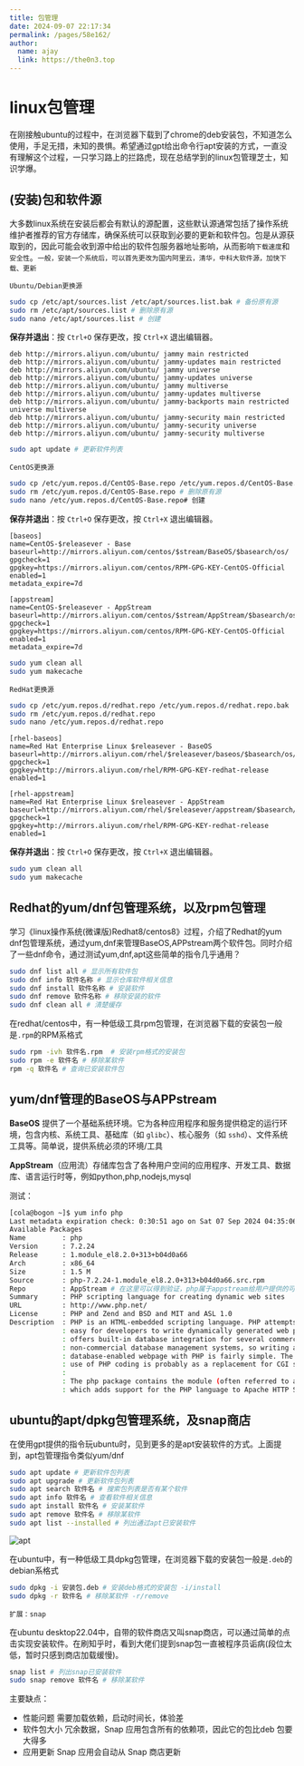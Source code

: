 ```yaml
---
title: 包管理
date: 2024-09-07 22:17:34
permalink: /pages/58e162/
author: 
  name: ajay
  link: https://the0n3.top
---
```

# linux包管理

在刚接触ubuntu的过程中，在浏览器下载到了chrome的deb安装包，不知道怎么使用，手足无措，未知的畏惧。希望通过gpt给出命令行apt安装的方式，一直没有理解这个过程，一只学习路上的拦路虎，现在总结学到的linux包管理芝士，知识学爆。

## (安装)包和软件源

大多数linux系统在安装后都会有默认的源配置，这些默认源通常包括了操作系统维护者推荐的官方存储库，确保系统可以获取到必要的更新和软件包。包是从源获取到的，因此可能会收到源中给出的软件包服务器地址影响，从而影响`下载速度`和`安全性`。`一般，安装一个系统后，可以首先更改为国内阿里云，清华，中科大软件源，加快下载、更新`

`Ubuntu/Debian更换源`

```bash
sudo cp /etc/apt/sources.list /etc/apt/sources.list.bak # 备份原有源
sudo rm /etc/apt/sources.list # 删除原有源
sudo nano /etc/apt/sources.list # 创建
```

**保存并退出**：按 `Ctrl+O` 保存更改，按 `Ctrl+X` 退出编辑器。

```text
deb http://mirrors.aliyun.com/ubuntu/ jammy main restricted
deb http://mirrors.aliyun.com/ubuntu/ jammy-updates main restricted
deb http://mirrors.aliyun.com/ubuntu/ jammy universe
deb http://mirrors.aliyun.com/ubuntu/ jammy-updates universe
deb http://mirrors.aliyun.com/ubuntu/ jammy multiverse
deb http://mirrors.aliyun.com/ubuntu/ jammy-updates multiverse
deb http://mirrors.aliyun.com/ubuntu/ jammy-backports main restricted universe multiverse
deb http://mirrors.aliyun.com/ubuntu/ jammy-security main restricted
deb http://mirrors.aliyun.com/ubuntu/ jammy-security universe
deb http://mirrors.aliyun.com/ubuntu/ jammy-security multiverse
```

```bash
sudo apt update # 更新软件列表
```

`CentOS更换源`

```bash
sudo cp /etc/yum.repos.d/CentOS-Base.repo /etc/yum.repos.d/CentOS-Base.repo.bak # 备份原有源
sudo rm /etc/yum.repos.d/CentOS-Base.repo # 删除原有源
sudo nano /etc/yum.repos.d/CentOS-Base.repo# 创建
```

**保存并退出**：按 `Ctrl+O` 保存更改，按 `Ctrl+X` 退出编辑器。

```text
[baseos]
name=CentOS-$releasever - Base
baseurl=http://mirrors.aliyun.com/centos/$stream/BaseOS/$basearch/os/
gpgcheck=1
gpgkey=https://mirrors.aliyun.com/centos/RPM-GPG-KEY-CentOS-Official
enabled=1
metadata_expire=7d

[appstream]
name=CentOS-$releasever - AppStream
baseurl=http://mirrors.aliyun.com/centos/$stream/AppStream/$basearch/os/
gpgcheck=1
gpgkey=https://mirrors.aliyun.com/centos/RPM-GPG-KEY-CentOS-Official
enabled=1
metadata_expire=7d
```

```bash
sudo yum clean all
sudo yum makecache
```

`RedHat更换源`

```bash
sudo cp /etc/yum.repos.d/redhat.repo /etc/yum.repos.d/redhat.repo.bak
sudo rm /etc/yum.repos.d/redhat.repo
sudo nano /etc/yum.repos.d/redhat.repo
```

```text
[rhel-baseos]
name=Red Hat Enterprise Linux $releasever - BaseOS
baseurl=http://mirrors.aliyun.com/rhel/$releasever/baseos/$basearch/os/
gpgcheck=1
gpgkey=http://mirrors.aliyun.com/rhel/RPM-GPG-KEY-redhat-release
enabled=1

[rhel-appstream]
name=Red Hat Enterprise Linux $releasever - AppStream
baseurl=http://mirrors.aliyun.com/rhel/$releasever/appstream/$basearch/os/
gpgcheck=1
gpgkey=http://mirrors.aliyun.com/rhel/RPM-GPG-KEY-redhat-release
enabled=1
```

**保存并退出**：按 `Ctrl+O` 保存更改，按 `Ctrl+X` 退出编辑器。

```bash
sudo yum clean all
sudo yum makecache
```



## Redhat的yum/dnf包管理系统，以及rpm包管理

学习《linux操作系统(微课版)Redhat8/centos8》过程，介绍了Redhat的yum dnf包管理系统，通过yum,dnf来管理BaseOS,APPstream两个软件包。同时介绍了一些dnf命令，通过测试yum,dnf,apt这些简单的指令几乎通用？

```bash
sudo dnf list all # 显示所有软件包
sudo dnf info 软件名称 # 显示仓库软件相关信息
sudo dnf install 软件名称 # 安装软件
sudo dnf remove 软件名称 # 移除安装的软件
sudo dnf clean all # 清楚缓存
```

在redhat/centos中，有一种低级工具rpm包管理，在浏览器下载的安装包一般是`.rpm`的RPM系格式

```bash
sudo rpm -ivh 软件名.rpm  # 安装rpm格式的安装包
sudo rpm -e 软件名 # 移除某软件
rpm -q 软件名 # 查询已安装软件包
```

## yum/dnf管理的BaseOS与APPstream

**BaseOS** 提供了一个基础系统环境。它为各种应用程序和服务提供稳定的运行环境，包含内核、系统工具、基础库（如 `glibc`）、核心服务（如 `sshd`）、文件系统工具等。简单说，提供系统必须的环境/工具

**AppStream**（应用流）存储库包含了各种用户空间的应用程序、开发工具、数据库、语言运行时等，例如python,php,nodejs,mysql

测试：

```bash
[cola@bogon ~]$ yum info php 
Last metadata expiration check: 0:30:51 ago on Sat 07 Sep 2024 04:35:06 AM PDT.
Available Packages
Name         : php
Version      : 7.2.24
Release      : 1.module_el8.2.0+313+b04d0a66
Arch         : x86_64
Size         : 1.5 M
Source       : php-7.2.24-1.module_el8.2.0+313+b04d0a66.src.rpm
Repo         : AppStream # 在这里可以得到验证，php属于appstream给用户提供的可选包
Summary      : PHP scripting language for creating dynamic web sites
URL          : http://www.php.net/
License      : PHP and Zend and BSD and MIT and ASL 1.0
Description  : PHP is an HTML-embedded scripting language. PHP attempts to make it
             : easy for developers to write dynamically generated web pages. PHP also
             : offers built-in database integration for several commercial and
             : non-commercial database management systems, so writing a
             : database-enabled webpage with PHP is fairly simple. The most common
             : use of PHP coding is probably as a replacement for CGI scripts.
             : 
             : The php package contains the module (often referred to as mod_php)
             : which adds support for the PHP language to Apache HTTP Server.
```



## ubuntu的apt/dpkg包管理系统，及snap商店

在使用gpt提供的指令玩ubuntu时，见到更多的是apt安装软件的方式。上面提到，apt包管理指令类似yum/dnf

```bash
sudo apt update # 更新软件包列表
sudo apt upgrade # 更新软件包列表
sudo apt search 软件名 # 搜索包列表是否有某个软件   
sudo apt info 软件名 # 查看软件相关信息
sudo apt install 软件名 # 安装某软件
sudo apt remove 软件名 # 移除某软件
sudo apt list --installed # 列出通过apt已安装软件
```

![apt](https://the0n3.top/medias/package/apt.png)

在ubuntu中，有一种低级工具dpkg包管理，在浏览器下载的安装包一般是`.deb`的debian系格式

```bash
sudo dpkg -i 安装包.deb # 安装deb格式的安装包 -i/install
sudo dpkg -r 软件名 # 移除某软件 -r/remove
```

`扩展：snap`

在ubuntu desktop22.04中，自带的软件商店又叫snap商店，可以通过简单的点击实现安装软件。在刷知乎时，看到大佬们提到snap包一直被程序员诟病(段位太低，暂时只感到商店加载缓慢)。

```bash
snap list # 列出snap已安装软件
sudo snap remove 软件名 # 移除某软件
```

主要缺点：

- 性能问题   需要加载依赖，启动时间长，体验差
- 软件包大小  冗余数据，Snap 应用包含所有的依赖项，因此它的包比deb 包要大得多
- 应用更新  Snap 应用会自动从 Snap 商店更新



